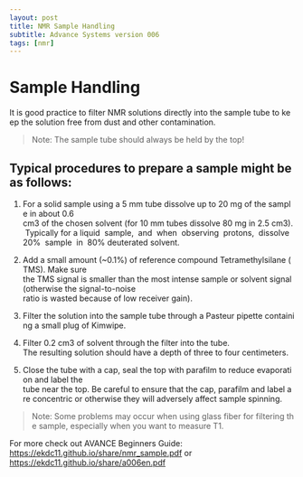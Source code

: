 ```yaml
---
layout: post
title: NMR Sample Handling
subtitle: Advance Systems version 006
tags: [nmr]
---
```


# Sample Handling
It is good practice to filter NMR solutions directly into the sample tube to keep the solution free from dust and other contamination.

> Note: The sample tube should always be held by the top!

## Typical procedures to prepare a sample might be as follows:
1. For a solid sample using a 5 mm tube dissolve up to 20 mg of the sample in about 0.6 cm3 of the chosen solvent (for 10 mm tubes dissolve 80 mg in 2.5 cm3). Typically for a liquid  sample,  and  when  observing  protons,  dissolve  20%  sample  in  80% deuterated solvent.

2.  Add a small amount (~0.1%) of reference compound Tetramethylsilane (TMS). Make sure the TMS signal is smaller than the most intense sample or solvent signal (otherwise the signal-to-noise ratio is wasted because of low receiver gain).

3. Filter the solution into the sample tube through a Pasteur pipette containing a small plug of Kimwipe.

4. Filter 0.2 cm3 of solvent through the filter into the tube. The resulting solution should have a depth of three to four centimeters.

5. Close the tube with a cap, seal the top with parafilm to reduce evaporation and label the tube near the top. Be careful to ensure that the cap, parafilm and label are concentric or otherwise they will adversely affect sample spinning.

> Note: Some problems may occur when using glass fiber for filtering the sample, especially when you want to measure T1.

For more check out AVANCE Beginners Guide: https://ekdc11.github.io/share/nmr_sample.pdf or https://ekdc11.github.io/share/a006en.pdf
